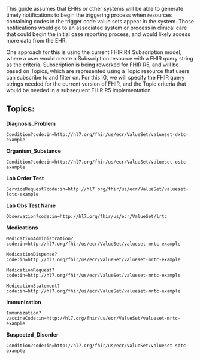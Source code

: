 This guide assumes that EHRs or other systems will be able to generate timely notifications to begin the triggering process when resources containing codes in the trigger code value sets appear in the system. Those notifications would go to an associated system or process in clinical care that could begin the initial case reporting process, and would likely access more data from the EHR.


One approach for this is using the current FHIR R4 Subscription model, where a user would create a Subscription resource with a FHIR query string as the criteria. Subscription is being reworked for FHIR R5, and will be based on Topics, which are represented using a Topic resource that users can subscribe to and filter on. For this IG, we will specify the FHIR query strings needed for the current version of FHIR, and the Topic criteria that would be needed in a subsequent FHIR R5 implementation.

## Topics:
**Diagnosis_Problem**

`Condition?code:in=http://hl7.org/fhir/us/ecr/ValueSet/valueset-dxtc-example`

**Organism_Substance**

`Condition?code:in=http://hl7.org/fhir/us/ecr/ValueSet/valueset-ostc-example`

**Lab Order Test**

`ServiceRequest?code:in=http://hl7.org/fhir/us/ecr/ValueSet/valueset-lotc-example`

**Lab Obs Test Name**

`Observation?code:in=http://hl7.org/fhir/us/ecr/ValueSet/lrtc`

**Medications**

`MedicationAdministration?code:in=http://hl7.org/fhir/us/ecr/ValueSet/valueset-mrtc-example`

`MedicationDispense?code:in=http://hl7.org/fhir/us/ecr/ValueSet/valueset-mrtc-example`

`MedicationRequest?code:in=http://hl7.org/fhir/us/ecr/ValueSet/valueset-mrtc-example`

`MedicationStatement?code:in=http://hl7.org/fhir/us/ecr/ValueSet/valueset-mrtc-example`

**Immunization**

`Immunization?vaccineCode:in=http://hl7.org/fhir/us/ecr/ValueSet/valueset-mrtc-example`

**Suspected_Disorder**

`Condition?code:in=http://hl7.org/fhir/us/ecr/ValueSet/valueset-sdtc-example`
